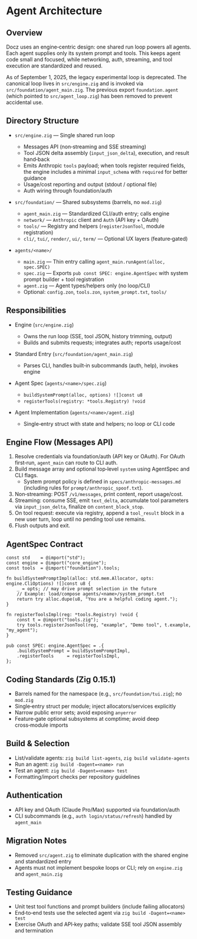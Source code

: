 # Agent Architecture

## Overview

Docz uses an engine‑centric design: one shared run loop powers all agents. Each agent supplies only its system prompt and tools. This keeps agent code small and focused, while networking, auth, streaming, and tool execution are standardized and reused.

As of September 1, 2025, the legacy experimental loop is deprecated. The canonical loop lives in `src/engine.zig` and is invoked via `src/foundation/agent_main.zig`. The previous export `foundation.agent` (which pointed to `src/agent_loop.zig`) has been removed to prevent accidental use.

## Directory Structure

- `src/engine.zig` — Single shared run loop
  - Messages API (non‑streaming and SSE streaming)
  - Tool JSON delta assembly (`input_json_delta`), execution, and result hand‑back
  - Emits Anthropic `tools` payload; when tools register required fields, the engine includes a minimal `input_schema` with `required` for better guidance
  - Usage/cost reporting and output (stdout / optional file)
  - Auth wiring through foundation/auth

- `src/foundation/` — Shared subsystems (barrels, no `mod.zig`)
  - `agent_main.zig` — Standardized CLI/auth entry; calls engine
  - `network/` — `Anthropic` client and `Auth` (API key + OAuth)
  - `tools/` — Registry and helpers (`registerJsonTool`, module registration)
  - `cli/`, `tui/`, `render/`, `ui/`, `term/` — Optional UX layers (feature‑gated)

- `agents/<name>/`
  - `main.zig` — Thin entry calling `agent_main.runAgent(alloc, spec.SPEC)`
  - `spec.zig` — Exports `pub const SPEC: engine.AgentSpec` with system prompt builder + tool registration
  - `agent.zig` — Agent types/helpers only (no loop/CLI)
  - Optional: `config.zon`, `tools.zon`, `system_prompt.txt`, `tools/`

## Responsibilities

- Engine (`src/engine.zig`)
  - Owns the run loop (SSE, tool JSON, history trimming, output)
  - Builds and submits requests; integrates auth; reports usage/cost

- Standard Entry (`src/foundation/agent_main.zig`)
  - Parses CLI, handles built‑in subcommands (auth, help), invokes engine

- Agent Spec (`agents/<name>/spec.zig`)
  - `buildSystemPrompt(alloc, options) ![]const u8`
  - `registerTools(registry: *tools.Registry) !void`

- Agent Implementation (`agents/<name>/agent.zig`)
  - Single‑entry struct with state and helpers; no loop or CLI code

## Engine Flow (Messages API)

1. Resolve credentials via foundation/auth (API key or OAuth). For OAuth first‑run, `agent_main` can route to CLI auth.
2. Build message array and optional top‑level `system` using AgentSpec and CLI flags.
   - System prompt policy is defined in `specs/anthropic-messages.md` (including rules for `prompt/anthropic_spoof.txt`).
3. Non‑streaming: POST `/v1/messages`, print content, report usage/cost.
4. Streaming: consume SSE, emit `text_delta`, accumulate tool parameters via `input_json_delta`, finalize on `content_block_stop`.
5. On tool request: execute via registry, append a `tool_result` block in a new user turn, loop until no pending tool use remains.
6. Flush outputs and exit.

## AgentSpec Contract

```zig
const std    = @import("std");
const engine = @import("core_engine");
const tools  = @import("foundation").tools;

fn buildSystemPromptImpl(alloc: std.mem.Allocator, opts: engine.CliOptions) ![]const u8 {
    _ = opts; // may drive prompt selection in the future
    // Example: load/compose agents/<name>/system_prompt.txt
    return try alloc.dupe(u8, "You are a helpful coding agent.");
}

fn registerToolsImpl(reg: *tools.Registry) !void {
    const t = @import("tools.zig");
    try tools.registerJsonTool(reg, "example", "Demo tool", t.example, "my_agent");
}

pub const SPEC: engine.AgentSpec = .{
    .buildSystemPrompt = buildSystemPromptImpl,
    .registerTools     = registerToolsImpl,
};
```

## Coding Standards (Zig 0.15.1)

- Barrels named for the namespace (e.g., `src/foundation/tui.zig`); no `mod.zig`
- Single‑entry struct per module; inject allocators/services explicitly
- Narrow public error sets; avoid exposing `anyerror`
- Feature‑gate optional subsystems at comptime; avoid deep cross‑module imports

## Build & Selection

- List/validate agents: `zig build list-agents`, `zig build validate-agents`
- Run an agent: `zig build -Dagent=<name> run`
- Test an agent: `zig build -Dagent=<name> test`
- Formatting/import checks per repository guidelines

## Authentication

- API key and OAuth (Claude Pro/Max) supported via foundation/auth
- CLI subcommands (e.g., `auth login/status/refresh`) handled by `agent_main`

## Migration Notes

- Removed `src/agent.zig` to eliminate duplication with the shared engine and standardized entry
- Agents must not implement bespoke loops or CLI; rely on `engine.zig` and `agent_main.zig`

## Testing Guidance

- Unit test tool functions and prompt builders (include failing allocators)
- End‑to‑end tests use the selected agent via `zig build -Dagent=<name> test`
- Exercise OAuth and API‑key paths; validate SSE tool JSON assembly and termination
